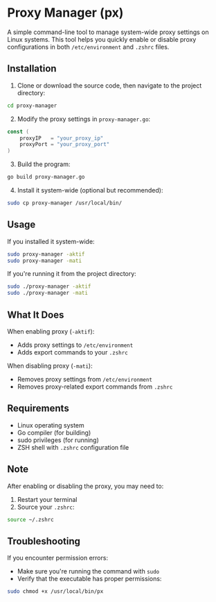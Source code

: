 # Proxy Manager (px)

A simple command-line tool to manage system-wide proxy settings on Linux systems. This tool helps you quickly enable or disable proxy configurations in both `/etc/environment` and `.zshrc` files.

## Installation

1. Clone or download the source code, then navigate to the project directory:
```bash
cd proxy-manager
```

2. Modify the proxy settings in `proxy-manager.go`:
```go
const (
    proxyIP   = "your_proxy_ip"
    proxyPort = "your_proxy_port"
)
```

3. Build the program:
```bash
go build proxy-manager.go
```

4. Install it system-wide (optional but recommended):
```bash
sudo cp proxy-manager /usr/local/bin/
```

## Usage

If you installed it system-wide:
```bash
sudo proxy-manager -aktif
sudo proxy-manager -mati
```

If you're running it from the project directory:
```bash
sudo ./proxy-manager -aktif
sudo ./proxy-manager -mati
```

## What It Does

When enabling proxy (`-aktif`):
- Adds proxy settings to `/etc/environment`
- Adds export commands to your `.zshrc`

When disabling proxy (`-mati`):
- Removes proxy settings from `/etc/environment`
- Removes proxy-related export commands from `.zshrc`

## Requirements

- Linux operating system
- Go compiler (for building)
- sudo privileges (for running)
- ZSH shell with `.zshrc` configuration file

## Note

After enabling or disabling the proxy, you may need to:
1. Restart your terminal
2. Source your `.zshrc`:
```bash
source ~/.zshrc
```

## Troubleshooting

If you encounter permission errors:
- Make sure you're running the command with `sudo`
- Verify that the executable has proper permissions:
```bash
sudo chmod +x /usr/local/bin/px 
```
